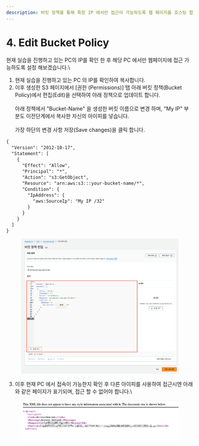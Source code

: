 ```yaml
---
description: 버킷 정책을 통해 특정 IP 에서만 접근이 가능하도록 웹 페이지를 호스팅 합니다.
---
```


# 4. Edit Bucket Policy

&#x20;현재 실습을 진행하고 있는 PC의 IP를 확인 한 후 해당 PC 에서만 웹페이지에 접근 가능하도록 설정 해보겠습니다.\


1. 현재 실습을 진행하고 있는 PC 의 IP를 확인하여 복사합니다.
2. 이후 생성한 S3 페이지에서 \[권한 (Permissions)] 탭 아래 버킷 정책(Bucket Policy)에서 편집(Edit)을 선택하여 아래 정책으로 업데이트 합니다.\
   \
   아래 정책에서 "Bucket-Name" 을 생성한 버킷 이름으로 변경 하며, "My IP" 부분도 이전단계에서 복사한 자신의 아이피를 넣습니다.\
   \
   가장 하단의 변경 사항 저장(Save changes)을 클릭 합니다.

```
{
  "Version": "2012-10-17",
  "Statement": [
    {
      "Effect": "Allow",
      "Principal": "*",
      "Action": "s3:GetObject",
      "Resource": "arn:aws:s3:::your-bucket-name/*",
      "Condition": {
        "IpAddress": {
          "aws:SourceIp": "My IP /32"
        }
      }
    }
  ]
}
```

<figure><img src="../.gitbook/assets/image (48).png" alt=""><figcaption></figcaption></figure>

3. 이후 현재 PC 에서 접속이 가능한지 확인 후 다른 아이피를 사용하여 접근시엔 아래와 같은 페이지가 표기되며, 접근 할 수 없어야 합니다.\


<figure><img src="../.gitbook/assets/image (51).png" alt=""><figcaption></figcaption></figure>

